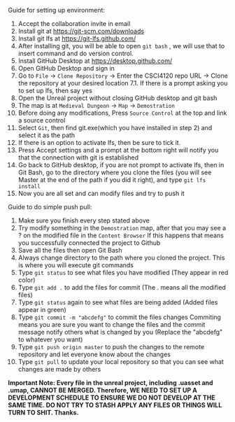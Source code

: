 Guide for setting up environment:

1. Accept the collaboration invite in email
2. Install git at https://git-scm.com/downloads
3. Install git lfs at https://git-lfs.github.com/
4. After installing git, you will be able to open `git bash` , we will use that to insert command and do version control.
5. Install GitHub Desktop at https://desktop.github.com/
6. Open GitHub Desktop and sign in
7. Go to `File` -> `Clone Repository` -> Enter the CSCI4120 repo URL -> Clone the repository at your desired location
7.1. If there is a prompt asking you to set up lfs, then say yes
8. Open the Unreal project without closing GitHub desktop and git bash
9. The map is at `Medieval Dungeon` -> `Map` -> `Demostration`
10. Before doing any modifications, Press `Source Control` at the top and link a source control
11. Select `Git`, then find git.exe(which you have installed in step 2) and select it as the path
12. If there is an option to activate lfs, then be sure to tick it.
13. Press Accept settings and a prompt at the bottom right will notify you that the connection with git is established
14. Go back to GitHub desktop, if you are not prompt to activate lfs, then in Git Bash, go to the directory where you clone the files
(you will see Master at the end of the path if you did it right), and type `git lfs install`
15. Now you are all set and can modify files and try to push it

Guide to do simple push pull:
1. Make sure you finish every step stated above
2. Try modify something in the `Demostration` map, after that you may see a ? on the modified file in the `Content Browser`
If this happens that means you successfully connected the project to Github
3. Save all the files then open Git Bash
4. Always change directory to the path where you cloned the project. This is where you will execute git commands
5. Type `git status` to see what files you have modified (They appear in red color)
6. Type `git add .` to add the files for commit (The . means all the modified files)
7. Type `git status` again to see what files are being added (Added files appear in green)
8. Type `git commit -m "abcdefg"` to commit the files changes
Commiting means you are sure you want to change the files and the commit message notify others what is changed by you 
(Replace the "abcdefg" to whatever you want)
9. Type `git push origin master` to push the changes to the remote repository and let everyone know about the changes
10. Type `git pull` to update your local repository so that you can see what changes are made by others

**Important Note:
Every file in the unreal project, including .uasset and .umap, CANNOT BE MERGED. Therefore, WE NEED TO SET UP A DEVELOPMENT SCHEDULE
TO ENSURE WE DO NOT DEVELOP AT THE SAME TIME. DO NOT TRY TO STASH APPLY ANY FILES OR THINGS WILL TURN TO SHIT. Thanks.**
